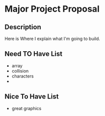 # Major Project Proposal

## Description
Here is Where I explain what I'm going to build.

## Need TO Have List 
- array
- collision
- characters
-


## Nice To Have List
- great graphics
